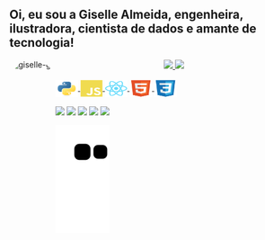 ## Oi, eu sou a Giselle Almeida, engenheira, ilustradora, cientista de dados e amante de tecnologia!
<div> <img align="left" alt="giselle-gif" height="130" style="border-radius:50px;" src="https://cdn.discordapp.com/attachments/862400617618997279/930566823936655360/gif_giselle.gif">
</div>

<div align="center">
  <a href="https://github.com/gisellenidhoggr">
  <img height="180em" src="https://github-readme-stats.vercel.app/api?username=gisellenidhoggr&show_icons=true&theme=midnight-purple&include_all_commits=true&count_private=true"/>
  <img height="180em" src="https://github-readme-stats.vercel.app/api/top-langs/?username=gisellenidhoggr&layout=compact&langs_count=7&theme=midnight-purple"/>
</div>
  
<div style="display: inline_block"><br>
  <img align="center" alt="giselle-Python" height="30" width="40" src="https://raw.githubusercontent.com/devicons/devicon/master/icons/python/python-original.svg">
  <img align="center" alt="giselle-Js" height="30" width="40" src="https://raw.githubusercontent.com/devicons/devicon/master/icons/javascript/javascript-plain.svg">
  <img align="center" alt="giselle-React" height="30" width="40" src="https://raw.githubusercontent.com/devicons/devicon/master/icons/react/react-original.svg">
  <img align="center" alt="giselle-HTML" height="30" width="40" src="https://raw.githubusercontent.com/devicons/devicon/master/icons/html5/html5-original.svg">
  <img align="center" alt="giselle-CSS" height="30" width="40" src="https://raw.githubusercontent.com/devicons/devicon/master/icons/css3/css3-original.svg">
</div>
  
  <br>
 
<div> 
  <a href="https://www.youtube.com/channel/UCJBAuHiIE4mTZLtGDluQz8A" target="_blank"><img src="https://img.shields.io/badge/YouTube-FF0000?style=for-the-badge&logo=youtube&logoColor=white" target="_blank"></a>
  <a href="https://instagram.com/gisellenidhoggr" target="_blank"><img src="https://img.shields.io/badge/-Instagram-%23E4405F?style=for-the-badge&logo=instagram&logoColor=white" target="_blank"></a>
 	<a href="https://www.twitch.tv/gisellenidhoggr" target="_blank"><img src="https://img.shields.io/badge/Twitch-9146FF?style=for-the-badge&logo=twitch&logoColor=white" target="_blank"></a>
  <a href = "mailto:eng.c.almeida@gmail.com"><img src="https://img.shields.io/badge/-Gmail-%23333?style=for-the-badge&logo=gmail&logoColor=white" target="_blank"></a>
  <a href="https://www.linkedin.com/in/almeida-giselle/" target="_blank"><img src="https://img.shields.io/badge/-LinkedIn-%230077B5?style=for-the-badge&logo=linkedin&logoColor=white" target="_blank"></a> 
 
  ![Snake animation](https://github.com/gisellenidhoggr/gisellenidhoggr/blob/output/github-contribution-grid-snake.svg)
 
</div>
